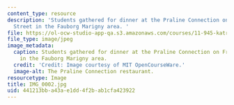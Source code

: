 ```yaml
---
content_type: resource
description: 'Students gathered for dinner at the Praline Connection on Frenchman
  Street in the Fauborg Marigny area. '
file: https://ol-ocw-studio-app-qa.s3.amazonaws.com/courses/11-945-katrina-practicum-spring-2006/441213bba43ae1dd4f2bab1cfa423922_IMG_0002.jpg
file_type: image/jpeg
image_metadata:
  caption: Students gathered for dinner at the Praline Connection on Frenchman Street
    in the Fauborg Marigny area.
  credit: 'Credit: Image courtesy of MIT OpenCourseWare.'
  image-alt: The Praline Connection restaurant.
resourcetype: Image
title: IMG_0002.jpg
uid: 441213bb-a43a-e1dd-4f2b-ab1cfa423922
---
```

